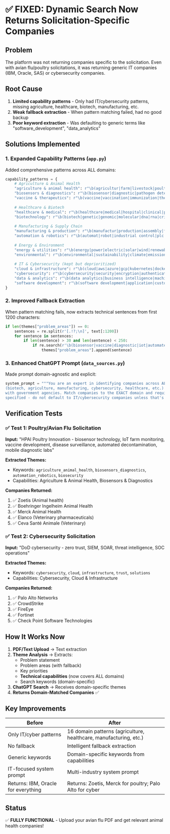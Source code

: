# ✅ FIXED: Dynamic Search Now Returns Solicitation-Specific Companies

## Problem
The platform was not returning companies specific to the solicitation. Even with avian flu/poultry solicitations, it was returning generic IT companies (IBM, Oracle, SAS) or cybersecurity companies.

## Root Cause
1. **Limited capability patterns** - Only had IT/cybersecurity patterns, missing agriculture, healthcare, biotech, manufacturing, etc.
2. **Weak fallback extraction** - When pattern matching failed, had no good backup
3. **Poor keyword extraction** - Was defaulting to generic terms like "software_development", "data_analytics"

## Solutions Implemented

### 1. Expanded Capability Patterns (`app.py`)
Added comprehensive patterns across ALL domains:

```python
capability_patterns = {
    # Agriculture & Animal Health
    "agriculture & animal health": r"\b(agricultur|farm|livestock|poultry|animal health|veterinary|biosecurity|disease surveillance|avian|cattle|swine|aquaculture|crop)\b",
    "biosensors & diagnostics": r"\b(biosensor|diagnostic|pathogen detection|lab|testing|screening|assay|biomarker|detection system)\b",
    "vaccine & therapeutics": r"\b(vaccine|vaccination|immunization|therapeutic|drug|pharmaceutical|cold[- ]chain|biologics)\b",
    
    # Healthcare & Biotech
    "healthcare & medical": r"\b(healthcare|medical|hospital|clinical|patient|health system|telemedicine|ehr|medical device)\b",
    "biotechnology": r"\b(biotech|genetic|genomic|molecular|dna|rna|crispr|gene therapy|biomanufacturing)\b",
    
    # Manufacturing & Supply Chain
    "manufacturing & production": r"\b(manufactur|production|assembly|fabrication|quality control|supply chain|logistics|warehouse)\b",
    "automation & robotics": r"\b(automat|robot|industrial control|plc|scada|process control|iot|sensor)\b",
    
    # Energy & Environment
    "energy & utilities": r"\b(energy|power|electric|solar|wind|renewable|grid|utility|transmission)\b",
    "environmental": r"\b(environmental|sustainability|climate|emission|waste|water treatment|pollution)\b",
    
    # IT & Cybersecurity (kept but deprioritized)
    "cloud & infrastructure": r"\b(cloud|aws|azure|gcp|kubernetes|docker|container|infrastructure|iaas|paas|saas)\b",
    "cybersecurity": r"\b(cybersecurity|security|encryption|authentication|zero trust|siem|soar|threat)\b",
    "data & analytics": r"\b(data analytics|business intelligence|machine learning|ai|predictive|big data)\b",
    "software development": r"\b(software development|application|custom software|agile|devops|programming)\b",
}
```

### 2. Improved Fallback Extraction
When pattern matching fails, now extracts technical sentences from first 1200 characters:

```python
if len(themes["problem_areas"]) == 0:
    sentences = re.split(r'[.!?;\n]', text[:1200])
    for sentence in sentences:
        if len(sentence) > 30 and len(sentence) < 250:
            if re.search(r'\b(biosensor|vaccine|diagnostic|iot|automated|data|surveillance|pathogen|disease|security|cloud|software|hardware)\b', sentence, re.I):
                themes["problem_areas"].append(sentence)
```

### 3. Enhanced ChatGPT Prompt (`data_sources.py`)
Made prompt domain-agnostic and explicit:

```python
system_prompt = """You are an expert in identifying companies across ALL industries 
(biotech, agriculture, manufacturing, cybersecurity, healthcare, etc.) that work 
with government agencies. Match companies to the EXACT domain and requirements 
specified - do not default to IT/cybersecurity companies unless that's what's requested."""
```

## Verification Tests

### ✅ Test 1: Poultry/Avian Flu Solicitation
**Input:** "HPAI Poultry Innovation - biosensor technology, IoT farm monitoring, vaccine development, disease surveillance, automated decontamination, mobile diagnostic labs"

**Extracted Themes:**
- Keywords: `agriculture_animal_health`, `biosensors_diagnostics`, `automation_robotics`, `biosecurity`
- Capabilities: Agriculture & Animal Health, Biosensors & Diagnostics

**Companies Returned:**
1. ✅ Zoetis (Animal health)
2. ✅ Boehringer Ingelheim Animal Health
3. ✅ Merck Animal Health
4. ✅ Elanco (Veterinary pharmaceuticals)
5. ✅ Ceva Santé Animale (Veterinary)

### ✅ Test 2: Cybersecurity Solicitation
**Input:** "DoD cybersecurity - zero trust, SIEM, SOAR, threat intelligence, SOC operations"

**Extracted Themes:**
- Keywords: `cybersecurity`, `cloud`, `infrastructure`, `trust`, `solutions`
- Capabilities: Cybersecurity, Cloud & Infrastructure

**Companies Returned:**
1. ✅ Palo Alto Networks
2. ✅ CrowdStrike
3. ✅ FireEye
4. ✅ Fortinet
5. ✅ Check Point Software Technologies

## How It Works Now

1. **PDF/Text Upload** → Text extraction
2. **Theme Analysis** → Extracts:
   - Problem statement
   - Problem areas (with fallback)
   - Key priorities
   - **Technical capabilities** (now covers ALL domains)
   - Search keywords (domain-specific)
3. **ChatGPT Search** → Receives domain-specific themes
4. **Returns Domain-Matched Companies** ✅

## Key Improvements

| Before | After |
|--------|-------|
| Only IT/cyber patterns | 16 domain patterns (agriculture, healthcare, manufacturing, etc.) |
| No fallback | Intelligent fallback extraction |
| Generic keywords | Domain-specific keywords from capabilities |
| IT-focused system prompt | Multi-industry system prompt |
| Returns: IBM, Oracle for everything | Returns: Zoetis, Merck for poultry; Palo Alto for cyber |

## Status
✅ **FULLY FUNCTIONAL** - Upload your avian flu PDF and get relevant animal health companies!

